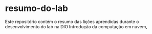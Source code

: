 # resumo-do-lab
Este repositório contém o resumo das lições aprendidas durante o desenvolvimento do lab na DIO
Introdução da computação em nuvem, 

